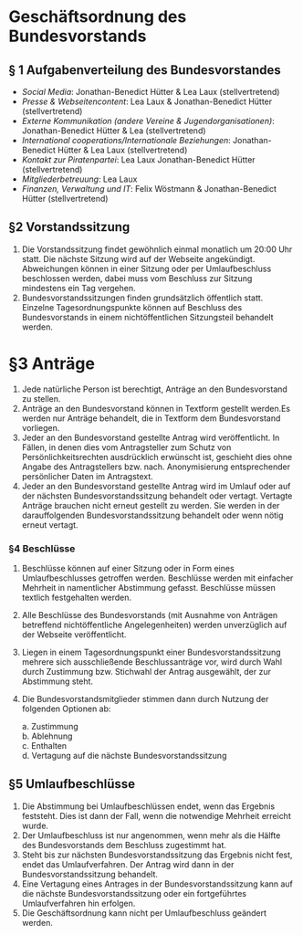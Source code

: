 # Geschäftsordnung des Bundesvorstands

## § 1 Aufgabenverteilung des Bundesvorstandes

* _Social Media_: Jonathan-Benedict Hütter & Lea Laux (stellvertretend)
* _Presse & Webseitencontent_: Lea Laux & Jonathan-Benedict Hütter (stellvertretend)
* _Externe Kommunikation (andere Vereine & Jugendorganisationen)_: Jonathan-Benedict Hütter & Lea (stellvertretend)
* _International cooperations/Internationale Beziehungen_: Jonathan-Benedict Hütter & Lea Laux (stellvertretend)
* _Kontakt zur Piratenpartei_: Lea Laux Jonathan-Benedict Hütter (stellvertretend)
* _Mitgliederbetreuung_: Lea Laux
* _Finanzen, Verwaltung und IT_: Felix Wöstmann & Jonathan-Benedict Hütter (stellvertretend)

## §2 Vorstandssitzung

1. Die Vorstandssitzung findet gewöhnlich einmal monatlich um 20:00 Uhr statt. Die nächste Sitzung wird auf der Webseite angekündigt. Abweichungen können in einer Sitzung oder per Umlaufbeschluss beschlossen werden, dabei muss vom Beschluss zur Sitzung mindestens ein Tag vergehen.
1. Bundesvorstandssitzungen finden grundsätzlich öffentlich statt. Einzelne Tagesordnungspunkte können auf Beschluss des Bundesvorstands in einem nichtöffentlichen Sitzungsteil behandelt werden.

# §3 Anträge

1. Jede natürliche Person ist berechtigt, Anträge an den Bundesvorstand zu stellen.
1. Anträge an den Bundesvorstand können in Textform gestellt werden.Es werden nur Anträge behandelt, die in Textform dem Bundesvorstand vorliegen.
1. Jeder an den Bundesvorstand gestellte Antrag wird veröffentlicht. In Fällen, in denen dies vom Antragsteller zum Schutz von Persönlichkeitsrechten ausdrücklich erwünscht ist, geschieht dies ohne Angabe des Antragstellers bzw. nach. Anonymisierung entsprechender persönlicher Daten im Antragstext.
1. Jeder an den Bundesvorstand gestellte Antrag wird im Umlauf oder auf der nächsten Bundesvorstandssitzung behandelt oder vertagt. Vertagte Anträge brauchen nicht erneut gestellt zu werden. Sie werden in der darauffolgenden Bundesvorstandssitzung behandelt oder wenn nötig erneut vertagt.

### §4 Beschlüsse

1. Beschlüsse können auf einer Sitzung oder in Form eines Umlaufbeschlusses getroffen werden. Beschlüsse werden mit einfacher Mehrheit in namentlicher Abstimmung gefasst. Beschlüsse müssen textlich festgehalten werden.
1. Alle Beschlüsse des Bundesvorstands (mit Ausnahme von Anträgen betreffend nichtöffentliche Angelegenheiten) werden unverzüglich auf der Webseite veröffentlicht.
1. Liegen in einem Tagesordnungspunkt einer Bundesvorstandssitzung mehrere sich ausschließende Beschlussanträge vor, wird durch Wahl durch Zustimmung bzw. Stichwahl der Antrag ausgewählt, der zur Abstimmung steht.
1. Die Bundesvorstandsmitglieder stimmen dann durch Nutzung der folgenden Optionen ab:

   a. Zustimmung  
   b. Ablehnung  
   c. Enthalten  
   d. Vertagung auf die nächste Bundesvorstandssitzung

## §5 Umlaufbeschlüsse

1. Die Abstimmung bei Umlaufbeschlüssen endet, wenn das Ergebnis feststeht. Dies ist dann der Fall, wenn die notwendige Mehrheit erreicht wurde.
1. Der Umlaufbeschluss ist nur angenommen, wenn mehr als die Hälfte des Bundesvorstands dem Beschluss zugestimmt hat.
1. Steht bis zur nächsten Bundesvorstandssitzung das Ergebnis nicht fest, endet das Umlaufverfahren. Der Antrag wird dann in der Bundesvorstandssitzung behandelt.
1. Eine Vertagung eines Antrages in der Bundesvorstandssitzung kann auf die nächste Bundesvorstandssitzung oder ein fortgeführtes Umlaufverfahren hin erfolgen.
1. Die Geschäftsordnung kann nicht per Umlaufbeschluss geändert werden.
